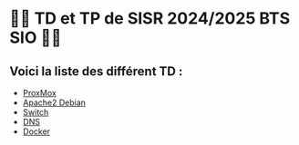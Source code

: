 <h1>👨‍💻 TD et TP de SISR 2024/2025 BTS SIO 👨‍💻</h1>

<h2>Voici la liste des différent TD :</h2>

- [ProxMox](ProxMox)
- [Apache2 Debian](apache2)
- [Switch](Switch)
- [DNS](DNS)
- [Docker](Docker)
